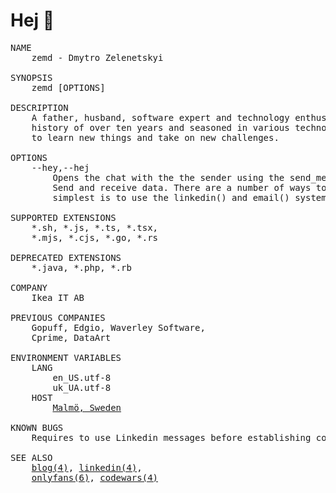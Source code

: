 # Hej 👋

<pre>
NAME
    zemd - Dmytro Zelenetskyi

SYNOPSIS
    zemd [OPTIONS]

DESCRIPTION
    A father, husband, software expert and technology enthusiast with a project 
    history of over ten years and seasoned in various technologies. I am eager 
    to learn new things and take on new challenges.

OPTIONS
    --hey,--hej
        Opens the chat with the the sender using the send_message() system call. 
        Send and receive data. There are a number of ways to do this, but the 
        simplest is to use the linkedin() and email() system calls.

SUPPORTED EXTENSIONS
    *.sh, *.js, *.ts, *.tsx,
    *.mjs, *.cjs, *.go, *.rs

DEPRECATED EXTENSIONS
    *.java, *.php, *.rb

COMPANY
    Ikea IT AB

PREVIOUS COMPANIES
    Gopuff, Edgio, Waverley Software,
    Cprime, DataArt

ENVIRONMENT VARIABLES
    LANG
        en_US.utf-8
        uk_UA.utf-8
    HOST
        <a href="https://goo.gl/maps/sbiJxv6H3PkPdDcy7" target="_blank">Malmö, Sweden</a>

KNOWN BUGS
    Requires to use Linkedin messages before establishing communication via email.

SEE ALSO
    <a href="https://codeandgin.co" target="_blank">blog(4)</a>, <a href="https://www.linkedin.com/in/zelenetskydmitry/" target="_blank">linkedin(4)</a>,
    <a href="https://www.youtube.com/watch?v=dQw4w9WgXcQ" target="_blank">onlyfans(6)</a>, <a href="https://www.codewars.com/users/zemd" target="_blank">codewars(4)</a>
</pre>
